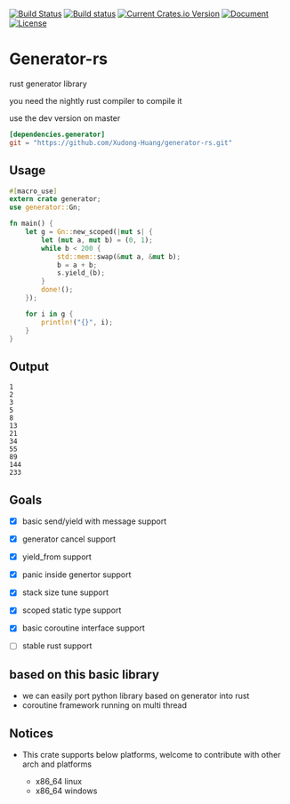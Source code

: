 [![Build Status](https://travis-ci.org/Xudong-Huang/generator-rs.svg?branch=master)](https://travis-ci.org/Xudong-Huang/generator-rs)
[![Build status](https://ci.appveyor.com/api/projects/status/x3mix8q57ygwqcgb/branch/master?svg=true)](https://ci.appveyor.com/project/Xudong-Huang/generator-rs/branch/master)
[![Current Crates.io Version](https://img.shields.io/crates/v/generator.svg)](https://crates.io/crates/generator)
[![Document](https://img.shields.io/badge/doc-generator-green.svg)](https://docs.rs/generator)
[![License](https://img.shields.io/crates/l/generator.svg)](https://github.com/Xudong-Huang/generator-rs)


# Generator-rs

rust generator library

you need the nightly rust compiler to compile it

use the dev version on master

```toml
[dependencies.generator]
git = "https://github.com/Xudong-Huang/generator-rs.git"
```


## Usage
```rust
#[macro_use]
extern crate generator;
use generator::Gn;

fn main() {
    let g = Gn::new_scoped(|mut s| {
        let (mut a, mut b) = (0, 1);
        while b < 200 {
            std::mem::swap(&mut a, &mut b);
            b = a + b;
            s.yield_(b);
        }
        done!();
    });

    for i in g {
        println!("{}", i);
    }
}
```

## Output
```
1
2
3
5
8
13
21
34
55
89
144
233
```

## Goals

- [x] basic send/yield with message support
- [x] generator cancel support
- [x] yield_from support
- [x] panic inside genertor support
- [x] stack size tune support
- [x] scoped static type support
- [x] basic coroutine interface support
- [ ] stable rust support


##  based on this basic library
- we can easily port python library based on generator into rust
- coroutine framework running on multi thread


## Notices

* This crate supports below platforms, welcome to contribute with other arch and platforms

    - x86_64 linux
    - x86_64 windows
